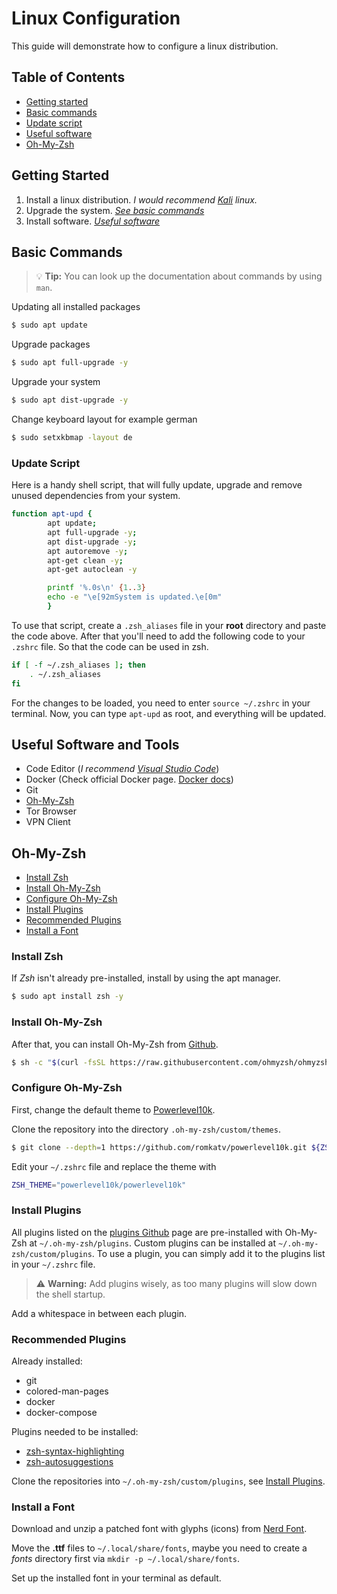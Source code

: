 # Linux Configuration

This guide will demonstrate how to configure a linux distribution.

## Table of Contents

- [Getting started](#getting-started)
- [Basic commands](#basic-commands)
- [Update script](#update-script)
- [Useful software](#useful-software-and-tools)
- [Oh-My-Zsh](#oh-my-zsh)

## Getting Started

1. Install a linux distribution. _I would recommend [Kali](https://www.kali.org/get-kali) linux._
2. Upgrade the system. _[See basic commands](#basic-commands)_
3. Install software. _[Useful software](#useful-software-and-tools)_

## Basic Commands

> :bulb: **Tip:** You can look up the documentation about commands by using `man`.

Updating all installed packages

```bash
$ sudo apt update
```

Upgrade packages

```bash
$ sudo apt full-upgrade -y
```

Upgrade your system

```bash
$ sudo apt dist-upgrade -y
```

Change keyboard layout for example german

```bash
$ sudo setxkbmap -layout de
```

### Update Script

Here is a handy shell script, that will fully update, upgrade and remove unused dependencies from your system.

```bash
function apt-upd {
        apt update;
        apt full-upgrade -y;
        apt dist-upgrade -y;
        apt autoremove -y;
        apt-get clean -y;
        apt-get autoclean -y

        printf '%.0s\n' {1..3}
        echo -e "\e[92mSystem is updated.\e[0m"
        }
```

To use that script, create a `.zsh_aliases` file in your **root** directory and paste the code above. After that you'll need to add the following code to your `.zshrc` file. So that the code can be used in zsh.

```bash
if [ -f ~/.zsh_aliases ]; then
    . ~/.zsh_aliases
fi
```

For the changes to be loaded, you need to enter `source ~/.zshrc` in your terminal. Now, you can type `apt-upd` as root, and everything will be updated.

## Useful Software and Tools

- Code Editor (_I recommend [Visual Studio Code](https://code.visualstudio.com/)_)
- Docker (Check official Docker page. [Docker docs](https://docs.docker.com/))
- Git
- [Oh-My-Zsh](https://github.com/ohmyzsh/ohmyzsh)
- Tor Browser
- VPN Client

## Oh-My-Zsh

- [Install Zsh](#install-zsh)
- [Install Oh-My-Zsh](#install-oh-my-zsh)
- [Configure Oh-My-Zsh](#configure-oh-my-zsh)
- [Install Plugins](#install-plugins)
- [Recommended Plugins](#recommended-plugins)
- [Install a Font](#install-a-font)

### Install Zsh

If _Zsh_ isn't already pre-installed, install by using the apt manager.

```bash
$ sudo apt install zsh -y
```

### Install Oh-My-Zsh

After that, you can install Oh-My-Zsh from [Github](https://github.com/ohmyzsh/ohmyzsh).

```bash
$ sh -c "$(curl -fsSL https://raw.githubusercontent.com/ohmyzsh/ohmyzsh/master/tools/install.sh)"
```

### Configure Oh-My-Zsh

First, change the default theme to [Powerlevel10k](https://github.com/romkatv/powerlevel10k).

Clone the repository into the directory `.oh-my-zsh/custom/themes`.

```bash
$ git clone --depth=1 https://github.com/romkatv/powerlevel10k.git ${ZSH_CUSTOM:-$HOME/.oh-my-zsh/custom}/themes/powerlevel10k
```

Edit your `~/.zshrc` file and replace the theme with

```bash
ZSH_THEME="powerlevel10k/powerlevel10k"
```

### Install Plugins

All plugins listed on the [plugins Github](https://github.com/ohmyzsh/ohmyzsh/tree/master/plugins) page are pre-installed with Oh-My-Zsh at `~/.oh-my-zsh/plugins`. Custom plugins can be installed at `~/.oh-my-zsh/custom/plugins`. To use a plugin, you can simply add it to the plugins list in your `~/.zshrc` file.

> :warning: **Warning:** Add plugins wisely, as too many plugins will slow down the shell startup.

Add a whitespace in between each plugin.

### Recommended Plugins

Already installed:

- git
- colored-man-pages
- docker
- docker-compose

Plugins needed to be installed:

- [zsh-syntax-highlighting](https://github.com/zsh-users/zsh-syntax-highlighting)
- [zsh-autosuggestions](https://github.com/zsh-users/zsh-autosuggestions)

Clone the repositories into `~/.oh-my-zsh/custom/plugins`, see [Install Plugins](#install-plugins).

### Install a Font

Download and unzip a patched font with glyphs (icons) from [Nerd Font](https://nerdfonts.com).

Move the **.ttf** files to `~/.local/share/fonts`, maybe you need to create a _fonts_ directory first via `mkdir -p ~/.local/share/fonts`.

Set up the installed font in your terminal as default.
